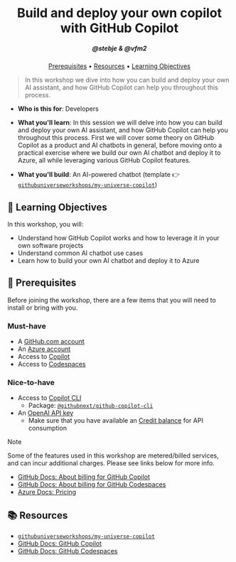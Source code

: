 <h1 align="center">Build and deploy your own copilot with GitHub Copilot</h1>
<h5 align="center">@stebje & @vfm2</h3>

<p align="center">
  <a href="#mega-prerequisites">Prerequisites</a> •  
  <a href="#books-resources">Resources</a> •
  <a href="#learning-objectives">Learning Objectives</a>
</p>

> In this workshop we dive into how you can build and deploy your own AI assistant, and how GitHub Copilot can help you throughout this process.

- **Who is this for**: Developers
- **What you'll learn**: In this session we will delve into how you can build and deploy your own AI assistant, and how GitHub Copilot can help you throughout this process. First we will cover some theory on GitHub Copilot as a product and AI chatbots in general, before moving onto a practical exercise where we build our own AI chatbot and deploy it to Azure, all while leveraging various GitHub Copilot features.

- **What you'll build**: An AI-powered chatbot (template :point_right: [`githubuniverseworkshops/my-universe-copilot`](https://github.com/githubuniverseworkshops/my-universe-copilot))

## :dart: Learning Objectives

In this workshop, you will:

  - Understand how GitHub Copilot works and how to leverage it in your own software projects
  - Understand common AI chatbot use cases
  - Learn how to build your own AI chatbot and deploy it to Azure

## :mega: Prerequisites
Before joining the workshop, there are a few items that you will need to install or bring with you.

### Must-have

- A [GitHub.com account](https://github.com/)
- An [Azure account](https://azure.microsoft.com/en-us)
- Access to [Copilot](https://github.com/features/copilot)
- Access to [Codespaces](https://github.com/features/codespaces)

### Nice-to-have

- Access to [Copilot CLI](https://githubnext.com/projects/copilot-cli/)
  - Package: [`@githubnext/github-copilot-cli`](https://www.npmjs.com/package/@githubnext/github-copilot-cli)
- An [OpenAI API key](https://platform.openai.com/account/api-keys)
  - Make sure that you have available an [Credit balance](https://platform.openai.com/account/billing/overview) for API consumption

> [!NOTE]
> Some of the features used in this workshop are metered/billed services, and can incur additional charges. Please see links below for more info.
> - [GitHub Docs: About billing for GitHub Copilot](https://docs.github.com/en/billing/managing-billing-for-github-copilot/about-billing-for-github-copilot)
> - [GitHub Docs: About billing for GitHub Codespaces](https://docs.github.com/en/billing/managing-billing-for-github-codespaces/about-billing-for-github-codespaces)
> - [Azure Docs: Pricing](https://azure.microsoft.com/en-us/pricing/)

## :books: Resources
- [`githubuniverseworkshops/my-universe-copilot`](https://github.com/githubuniverseworkshops/my-universe-copilot)
- [GitHub Docs: GitHub Copilot](https://docs.github.com/copilot)
- [GitHub Docs: GitHub Codespaces](https://docs.github.com/en/codespaces)
